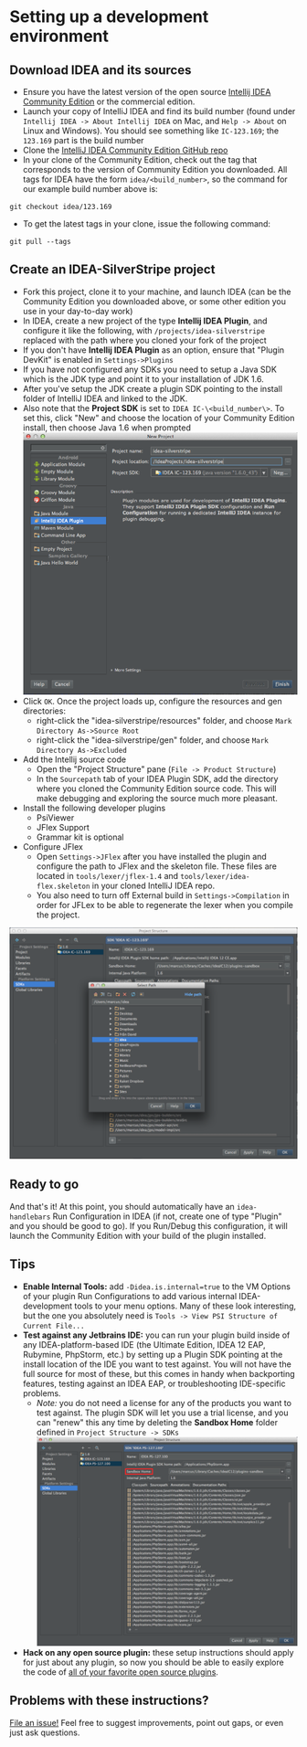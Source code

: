 # Setting up a development environment

## Download IDEA and its sources
* Ensure you have the latest version of the open source [Intellij IDEA Community Edition](http://www.jetbrains.com/idea/free_java_ide.html) or the commercial edition.
* Launch your copy of IntelliJ IDEA and find its build number (found under `Intellij IDEA -> About Intellij IDEA` on Mac, and `Help -> About` on Linux and Windows).  You should see something like `IC-123.169`; the `123.169` part is the build number
* Clone the [IntelliJ IDEA Community Edition GitHub repo](https://github.com/JetBrains/intellij-community)
* In your clone of the Community Edition, check out the tag that corresponds to the version of Community Edition you downloaded.  All tags for IDEA have the form `idea/<build_number>`, so the command for our example build number above is:

```
git checkout idea/123.169
```
* To get the latest tags in your clone, issue the following command:
```
git pull --tags
```

## Create an IDEA-SilverStripe project
* Fork this project, clone it to your machine, and launch IDEA (can be the Community Edition you downloaded above, or some other edition you use in your day-to-day work)
* In IDEA, create a new project of the type **Intellij IDEA Plugin**, and configure it like the following, with `/projects/idea-silverstripe` replaced with the path where you cloned your fork of the project
* If you don't have **Intellij IDEA Plugin** as an option, ensure that "Plugin DevKit" is enabled in `Settings->Plugins`
* If you have not configured any SDKs you need to setup a Java SDK which is the JDK type and point it to your installation of JDK 1.6.
* After you've setup the JDK create a plugin SDK pointing to the install folder of IntelliJ IDEA and linked to the JDK.
* Also note that the **Project SDK** is set to `IDEA IC-\<build_number\>`.  To set this, click "New" and choose the location of your Community Edition install, then choose Java 1.6 when prompted
![ProjectSettings](markdown_images/project_setup.png)
* Click `OK`. Once the project loads up, configure the resources and gen directories:
    * right-click the "idea-silverstripe/resources" folder, and choose `Mark Directory As->Source Root`
    * right-click the "idea-silverstripe/gen" folder, and choose `Mark Directory As->Excluded`
* Add the Intellij source code
    * Open the "Project Structure" pane (`File -> Product Structure`)
    * In the `Sourcepath` tab of your IDEA Plugin SDK, add the directory where you cloned the Community Edition source code.  This will make debugging and exploring the source much more pleasant.
* Install the following developer plugins
    * PsiViewer
    * JFlex Support
    * Grammar kit is optional
* Configure JFlex
    * Open `Settings->JFlex` after you have installed the plugin and configure the path to JFlex and the skeleton file. These files are located in `tools/lexer/jflex-1.4` and `tools/lexer/idea-flex.skeleton` in your cloned IntelliJ IDEA repo.
    * You also need to turn off External build in `Settings->Compilation` in order for JFLex to be able to regenerate the lexer when you compile the project.

![ProjectSettings](markdown_images/sdk_setup_1.png)

## Ready to go
And that's it!  At this point, you should automatically have an `idea-handlebars` Run Configuration in IDEA (if not, create one of type "Plugin" and you should be good to go). If you Run/Debug this configuration, it will launch the Community Edition with your build of the plugin installed.

## Tips
* **Enable Internal Tools:** add `-Didea.is.internal=true` to the VM Options of your plugin Run Configurations to add various internal IDEA-development tools to your menu options.  Many of these look interesting, but the one you absolutely need is `Tools -> View PSI Structure of Current File...`
* **Test against any Jetbrains IDE:** you can run your plugin build inside of any IDEA-platform-based IDE (the Ultimate Edition, IDEA 12 EAP, Rubymine, PhpStorm, etc.) by setting up a Plugin SDK pointing at the install location of the IDE you want to test against.  You will not have the full source for most of these, but this comes in handy when backporting features, testing against an IDEA EAP, or troubleshooting IDE-specific problems.
    * *Note:* you do not need a license for any of the products you want to test against.  The plugin SDK will let you use a trial license, and you can "renew" this any time by deleting the **Sandbox Home** folder defined in `Project Structure -> SDKs`
![ProjectSettings](markdown_images/sdk_setup_2.png)
* **Hack on any open source plugin:** these setup instructions should apply for just about any plugin, so now you should be able to easily explore the code of [all of your favorite open source plugins](http://blogs.jetbrains.com/idea/2012/10/check-out-more-than-200-open-source-plugins/).

## Problems with these instructions?
[File an issue!](https://github.com/raket/idea-silverstripe/issues?direction=desc&page=1&sort=created&state=open) Feel free to suggest improvements, point out gaps, or even just ask questions.